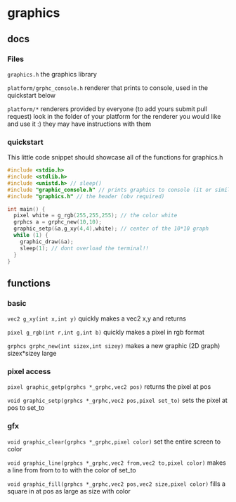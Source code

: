 # graphics

## docs

### Files

``graphics.h`` the graphics library

``platform/grphc_console.h`` renderer that prints to console, used in the quickstart below

``platform/*`` renderers provided by everyone (to add yours submit pull request) look in the folder of your platform for the renderer you would like and use it :) they may have instructions with them

### quickstart

This little code snippet should showcase all of the functions for graphics.h

```c
#include <stdio.h>
#include <stdlib.h>
#include <unistd.h> // sleep()
#include "graphic_console.h" // prints graphics to console (it or similar required), there is a SDL2 renderer in ``./platform``
#include "graphics.h" // the header (obv required)

int main() {
  pixel white = g_rgb(255,255,255); // the color white
  grphcs a = grphc_new(10,10);
  graphic_setp(&a,g_xy(4,4),white); // center of the 10*10 graph
  while (1) {
    graphic_draw(&a);
    sleep(1); // dont overload the terminal!!
  }
}
```

## functions

### basic

``vec2 g_xy(int x,int y)``
quickly makes a vec2 x,y and returns

``pixel g_rgb(int r,int g,int b)``
quickly makes a pixel in rgb format

``grphcs grphc_new(int sizex,int sizey)`` 
makes a new graphic (2D graph) sizex*sizey large

### pixel access

``pixel graphic_getp(grphcs *_grphc,vec2 pos)``
returns the pixel at pos

``void graphic_setp(grphcs *_grphc,vec2 pos,pixel set_to)``
sets the pixel at pos to set_to

### gfx

``void graphic_clear(grphcs *_grphc,pixel color)``
set the entire screen to color

``void graphic_line(grphcs *_grphc,vec2 from,vec2 to,pixel color)``
makes a line from from to to with the color of set_to

``void graphic_fill(grphcs *_grphc,vec2 pos,vec2 size,pixel color)``
fills a square in at pos as large as size with color


